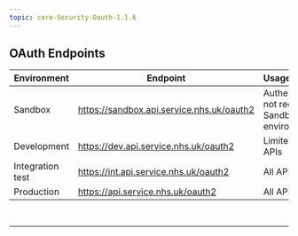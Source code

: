 ```yaml
---
topic: core-Security-Oauth-1.1.6
---
```


## OAuth Endpoints

| Environment      | Endpoint                                  | Usage/Availability                                         |
|------------------|-------------------------------------------|------------------------------------------------------------|
| Sandbox          | https://sandbox.api.service.nhs.uk/oauth2 | Authentication is not required in the Sandbox environment. |
| Development      | https://dev.api.service.nhs.uk/oauth2     | Limited to specific APIs                                   |
| Integration test | https://int.api.service.nhs.uk/oauth2     | All APIs                                                   |
| Production       | https://api.service.nhs.uk/oauth2         | All APIs                                                   |

<br>
<hr>